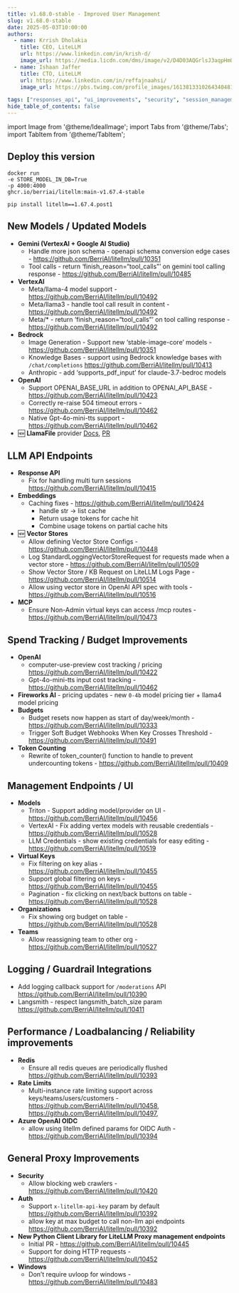 ```yaml
---
title: v1.68.0-stable - Improved User Management
slug: v1.68.0-stable
date: 2025-05-03T10:00:00
authors:
  - name: Krrish Dholakia
    title: CEO, LiteLLM
    url: https://www.linkedin.com/in/krish-d/
    image_url: https://media.licdn.com/dms/image/v2/D4D03AQGrlsJ3aqpHmQ/profile-displayphoto-shrink_400_400/B4DZSAzgP7HYAg-/0/1737327772964?e=1749686400&v=beta&t=Hkl3U8Ps0VtvNxX0BNNq24b4dtX5wQaPFp6oiKCIHD8
  - name: Ishaan Jaffer
    title: CTO, LiteLLM
    url: https://www.linkedin.com/in/reffajnaahsi/
    image_url: https://pbs.twimg.com/profile_images/1613813310264340481/lz54oEiB_400x400.jpg

tags: ["responses_api", "ui_improvements", "security", "session_management"]
hide_table_of_contents: false
---
```

import Image from '@theme/IdealImage';
import Tabs from '@theme/Tabs';
import TabItem from '@theme/TabItem';



## Deploy this version

<Tabs>
<TabItem value="docker" label="Docker">

``` showLineNumbers title="docker run litellm"
docker run
-e STORE_MODEL_IN_DB=True
-p 4000:4000
ghcr.io/berriai/litellm:main-v1.67.4-stable
```
</TabItem>

<TabItem value="pip" label="Pip">

``` showLineNumbers title="pip install litellm"
pip install litellm==1.67.4.post1
```
</TabItem>
</Tabs>

## New Models / Updated Models
- **Gemini (VertexAI + Google AI Studio)**
    - Handle more json schema - openapi schema conversion edge cases - https://github.com/BerriAI/litellm/pull/10351
    - Tool calls - return ‘finish_reason=“tool_calls”’ on gemini tool calling response - https://github.com/BerriAI/litellm/pull/10485
- **VertexAI**
    - Meta/llama-4 model support - https://github.com/BerriAI/litellm/pull/10492
    - Meta/llama3 - handle tool call result in content - https://github.com/BerriAI/litellm/pull/10492
    - Meta/* - return ‘finish_reason=“tool_calls”’ on tool calling response - https://github.com/BerriAI/litellm/pull/10492
- **Bedrock**
    - Image Generation - Support new ‘stable-image-core’ models - https://github.com/BerriAI/litellm/pull/10351
    - Knowledge Bases - support using Bedrock knowledge bases with `/chat/completions` https://github.com/BerriAI/litellm/pull/10413
    - Anthropic - add ‘supports_pdf_input’ for claude-3.7-bedroc models 
- **OpenAI**
    - Support OPENAI_BASE_URL in addition to OPENAI_API_BASE - https://github.com/BerriAI/litellm/pull/10423
    - Correctly re-raise 504 timeout errors - https://github.com/BerriAI/litellm/pull/10462
    - Native Gpt-4o-mini-tts support - https://github.com/BerriAI/litellm/pull/10462
- 🆕 **LlamaFile** provider [Docs](../../docs/providers/llamafile), [PR](https://github.com/BerriAI/litellm/pull/10482)



## LLM API Endpoints
- **Response API** 
    - Fix for handling multi turn sessions https://github.com/BerriAI/litellm/pull/10415
- **Embeddings**
    - Caching fixes - https://github.com/BerriAI/litellm/pull/10424
        - handle str -> list cache
        - Return usage tokens for cache hit 
        - Combine usage tokens on partial cache hits 
- 🆕 **Vector Stores**
    - Allow defining Vector Store Configs - https://github.com/BerriAI/litellm/pull/10448
    - Log StandardLoggingVectorStoreRequest for requests made when a vector store - https://github.com/BerriAI/litellm/pull/10509
    - Show Vector Store / KB Request on LiteLLM Logs Page  - https://github.com/BerriAI/litellm/pull/10514
    - Allow using vector store in OpenAI API spec with tools - https://github.com/BerriAI/litellm/pull/10516
- **MCP**
    - Ensure Non-Admin virtual keys can access /mcp routes - https://github.com/BerriAI/litellm/pull/10473



## Spend Tracking / Budget Improvements
- **OpenAI**
    - computer-use-preview cost tracking / pricing https://github.com/BerriAI/litellm/pull/10422
    - Gpt-4o-mini-tts input cost tracking - https://github.com/BerriAI/litellm/pull/10462
- **Fireworks AI** - pricing updates - new `0-4b` model pricing tier + llama4 model pricing
- **Budgets**
    - Budget resets now happen as start of day/week/month - https://github.com/BerriAI/litellm/pull/10333
    - Trigger Soft Budget Webhooks When Key Crosses Threshold - https://github.com/BerriAI/litellm/pull/10491
- **Token Counting**
    - Rewrite of token_counter() function to handle to prevent undercounting tokens - https://github.com/BerriAI/litellm/pull/10409


## Management Endpoints / UI
- **Models**
    - Triton - Support adding model/provider on UI - https://github.com/BerriAI/litellm/pull/10456
    - VertexAI - Fix adding vertex models with reusable credentials - https://github.com/BerriAI/litellm/pull/10528
    - LLM Credentials - show existing credentials for easy editing - https://github.com/BerriAI/litellm/pull/10519
- **Virtual Keys**
    - Fix filtering on key alias - https://github.com/BerriAI/litellm/pull/10455
    - Support global filtering on keys - https://github.com/BerriAI/litellm/pull/10455
    - Pagination - fix clicking on next/back buttons on table - https://github.com/BerriAI/litellm/pull/10528
- **Organizations**
    - Fix showing org budget on table - https://github.com/BerriAI/litellm/pull/10528
- **Teams**
    - Allow reassigning team to other org - https://github.com/BerriAI/litellm/pull/10527


## Logging / Guardrail Integrations
- Add logging callback support for `/moderations` API https://github.com/BerriAI/litellm/pull/10390
- Langsmith - respect langsmith_batch_size param https://github.com/BerriAI/litellm/pull/10411

## Performance / Loadbalancing / Reliability improvements
- **Redis**
    - Ensure all redis queues are periodically flushed https://github.com/BerriAI/litellm/pull/10393
- **Rate Limits**
    - Multi-instance rate limiting support across keys/teams/users/customers - https://github.com/BerriAI/litellm/pull/10458, https://github.com/BerriAI/litellm/pull/10497, 
- **Azure OpenAI OIDC**
    - allow using litellm defined params for OIDC Auth - https://github.com/BerriAI/litellm/pull/10394


## General Proxy Improvements
- **Security**
    - Allow blocking web crawlers - https://github.com/BerriAI/litellm/pull/10420
- **Auth**
    - Support `x-litellm-api-key` param by default https://github.com/BerriAI/litellm/pull/10392
    - allow key at max budget to call non-llm api endpoints https://github.com/BerriAI/litellm/pull/10392
- **New Python Client Library for LiteLLM Proxy management endpoints**
    - Initial PR - https://github.com/BerriAI/litellm/pull/10445
    - Support for doing HTTP requests - https://github.com/BerriAI/litellm/pull/10452
- **Windows**
    - Don’t require uvloop for windows - https://github.com/BerriAI/litellm/pull/10483
